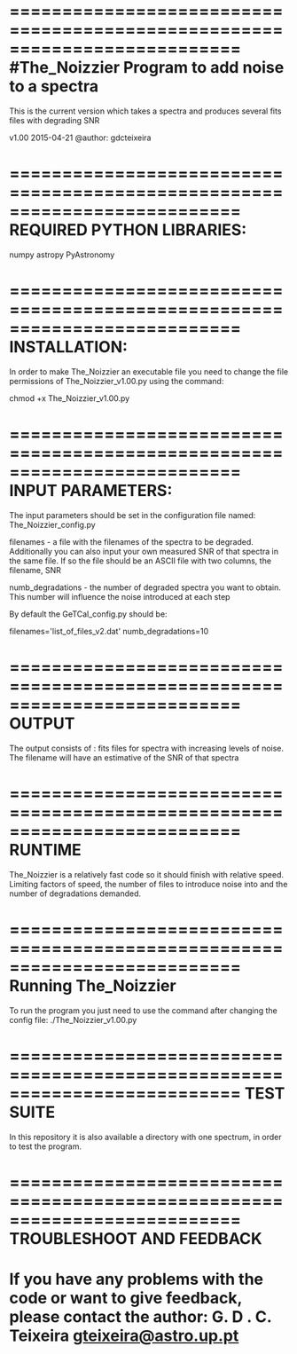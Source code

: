 ==========================================================================
#The_Noizzier
Program to add noise to a spectra
==========================================================================
This is the current version which takes a spectra and produces
several fits files with degrading SNR

v1.00 2015-04-21
@author: gdcteixeira

==========================================================================
REQUIRED PYTHON LIBRARIES:
==========================================================================
numpy
astropy
PyAstronomy

==========================================================================
INSTALLATION:
==========================================================================
In order to make The_Noizzier an executable file you need to change the 
file permissions of The_Noizzier_v1.00.py using the command:

chmod +x The_Noizzier_v1.00.py

==========================================================================
INPUT PARAMETERS:
==========================================================================
The input parameters should be set in the configuration file named:
The_Noizzier_config.py

filenames - a file with the filenames of the spectra to be degraded. 
Additionally you can also input your own measured SNR of that spectra
in the same file. If so the file should be an ASCII file with two columns,
the filename, SNR

numb_degradations - the number of degraded spectra you want to obtain. This
number will influence the noise introduced at each step

By default the GeTCal_config.py should be:

filenames='list_of_files_v2.dat'
numb_degradations=10

==========================================================================
OUTPUT
==========================================================================
The output consists of :
fits files for spectra with increasing levels of noise. The filename will
have an estimative of the SNR of that spectra

==========================================================================
RUNTIME
==========================================================================
The_Noizzier is a relatively fast code so it should finish with relative
speed. Limiting factors of speed, the number of files to introduce noise
into and the number of degradations demanded.

==========================================================================
Running The_Noizzier
==========================================================================
To run the program you just need to use the command after changing the 
config file:
./The_Noizzier_v1.00.py

==========================================================================
TEST SUITE
==========================================================================
In this repository it is also available a directory with one spectrum,
in order to test the program.

==========================================================================
TROUBLESHOOT AND FEEDBACK
==========================================================================
If you have any problems with the code or want to give feedback, please contact the author: G. D . C. Teixeira
gteixeira@astro.up.pt
==========================================================================
